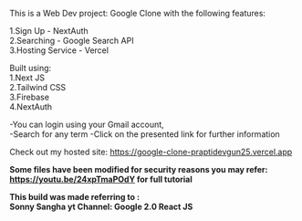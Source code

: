 This is a Web Dev project: Google Clone with the following features:

1.Sign Up - NextAuth  
2.Searching - Google Search API  
3.Hosting Service - Vercel  

Built using:  
1.Next JS  
2.Tailwind CSS  
3.Firebase  
4.NextAuth
  
  
-You can login using your Gmail account,  
-Search for any term 
-Click on the presented link for further information

Check out my hosted site: https://google-clone-praptidevgun25.vercel.app
  
**Some files have been modified for security reasons 
you may refer: https://youtu.be/24xpTmaPOdY for full tutorial**  

**This build was made referring to :  
Sonny Sangha yt Channel: Google 2.0 React JS**
